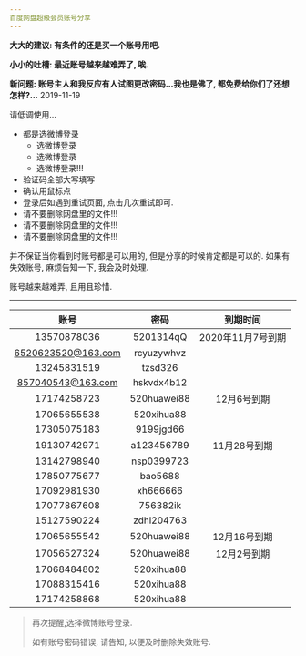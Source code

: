 ```yaml
---
百度网盘超级会员账号分享
---
```


**大大的建议: 有条件的还是买一个账号用吧.**

**小小的吐槽: 最近账号越来越难弄了, 唉.**

**新问题: 账号主人和我反应有人试图更改密码...我也是佛了, 都免费给你们了还想怎样?...**        2019-11-19

请低调使用...

- 都是选微博登录
    - 选微博登录
    - 选微博登录
    - 选微博登录!!!
- 验证码全部大写填写
- 确认用鼠标点
- 登录后如遇到重试页面, 点击几次重试即可.
- 请不要删除网盘里的文件!!!
- 请不要删除网盘里的文件!!!
- 请不要删除网盘里的文件!!!

并不保证当你看到时账号都是可以用的, 但是分享的时候肯定都是可以的. 
如果有失效账号, 麻烦告知一下, 我会及时处理.

账号越来越难弄, 且用且珍惜.

------



|       账号        |       密码       | 到期时间 |
| :---------------: | :--------------: | :------: |
| 13570878036 | 5201314qQ | 2020年11月7号到期 |
| 6520623520@163.com | rcyuzywhvz |  |
| 13245831519 | tzsd326 |  |
| 857040543@163.com | hskvdx4b12 |  |
| 17174258723 | 520huawei88 | 12月6号到期 |
| 17065655538 | 520xihua88 |  |
| 17305075183 | 9199jgd66 |  |
| 19130742971 | a123456789 | 11月28号到期 |
| 13142798940 | nsp0399723 |  |
| 17850775677 | bao5688 |  |
| 17092981930 | xh666666 |  |
| 17077867608 | 756382ik |  |
| 15127590224 | zdhl204763 |  |
| 17065655542 | 520huawei88 | 12月16号到期 |
| 17056527324 | 520huawei88 | 12月2号到期 |
| 17068484802 | 520xihua88 |  |
| 17088315416 | 520xihua88 |  |
| 17174258868 | 520xihua88 |  |


>  再次提醒,选择微博账号登录.
>
>  如有账号密码错误, 请告知, 以便及时删除失效账号.